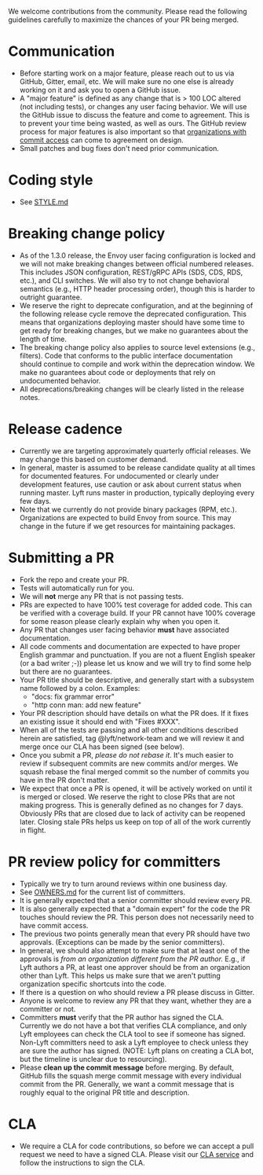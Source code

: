 We welcome contributions from the community. Please read the following guidelines carefully to
maximize the chances of your PR being merged.

# Communication

* Before starting work on a major feature, please reach out to us via GitHub, Gitter,
  email, etc. We will make sure no one else is already working on it and ask you to open a
  GitHub issue.
* A "major feature" is defined as any change that is > 100 LOC altered (not including tests), or
  changes any user facing behavior. We will use the GitHub issue to discuss the feature and come to
  agreement. This is to prevent your time being wasted, as well as ours. The GitHub review process
  for major features is also important so that [organizations with commit access](OWNERS.md) can
  come to agreement on design.
* Small patches and bug fixes don't need prior communication.

# Coding style

* See [STYLE.md](STYLE.md)

# Breaking change policy

* As of the 1.3.0 release, the Envoy user facing configuration is locked and we will not make
  breaking changes between official numbered releases. This includes JSON configuration, REST/gRPC
  APIs (SDS, CDS, RDS, etc.), and CLI switches. We will also try to not change behavioral semantics
  (e.g., HTTP header processing order), though this is harder to outright guarantee.
* We reserve the right to deprecate configuration, and at the beginning of the following release
  cycle remove the deprecated configuration. This means that organizations deploying master should
  have some time to get ready for breaking changes, but we make no guarantees about the length of
  time.
* The breaking change policy also applies to source level extensions (e.g., filters). Code that
  conforms to the public interface documentation should continue to compile and work within the
  deprecation window. We make no guarantees about code or deployments that rely on undocumented
  behavior.
* All deprecations/breaking changes will be clearly listed in the release notes.

# Release cadence

* Currently we are targeting approximately quarterly official releases. We may change this based
  on customer demand.
* In general, master is assumed to be release candidate quality at all times for documented
  features. For undocumented or clearly under development features, use caution or ask about
  current status when running master. Lyft runs master in production, typically deploying every
  few days.
* Note that we currently do not provide binary packages (RPM, etc.). Organizations are expected to
  build Envoy from source. This may change in the future if we get resources for maintaining
  packages.

# Submitting a PR

* Fork the repo and create your PR.
* Tests will automatically run for you.
* We will **not** merge any PR that is not passing tests.
* PRs are expected to have 100% test coverage for added code. This can be verified with a coverage
  build. If your PR cannot have 100% coverage for some reason please clearly explain why when you
  open it.
* Any PR that changes user facing behavior **must** have associated documentation.
* All code comments and documentation are expected to have proper English grammar and punctuation.
  If you are not a fluent English speaker (or a bad writer ;-)) please let us know and we will try
  to find some help but there are no guarantees.
* Your PR title should be descriptive, and generally start with a subsystem name followed by a
  colon. Examples:
  * "docs: fix grammar error"
  * "http conn man: add new feature"
* Your PR description should have details on what the PR does. If it fixes an existing issue it
  should end with "Fixes #XXX".
* When all of the tests are passing and all other conditions described herein are satisfied, tag
  @lyft/network-team and we will review it and merge once our CLA has been signed (see below).
* Once you submit a PR, *please do not rebase it*. It's much easier to review if subsequent commits
  are new commits and/or merges. We squash rebase the final merged commit so the number of commits
  you have in the PR don't matter.
* We expect that once a PR is opened, it will be actively worked on until it is merged or closed.
  We reserve the right to close PRs that are not making progress. This is generally defined as no
  changes for 7 days. Obviously PRs that are closed due to lack of activity can be reopened later.
  Closing stale PRs helps us keep on top of all of the work currently in flight.

# PR review policy for committers

* Typically we try to turn around reviews within one business day.
* See [OWNERS.md](OWNERS.md) for the current list of committers.
* It is generally expected that a senior committer should review every PR.
* It is also generally expected that a "domain expert" for the code the PR touches should review the
  PR. This person does not necessarily need to have commit access.
* The previous two points generally mean that every PR should have two approvals. (Exceptions can
  be made by the senior committers).
* In general, we should also attempt to make sure that at least one of the approvals is *from an
  organization different from the PR author.* E.g., if Lyft authors a PR, at least one approver
  should be from an organization other than Lyft. This helps us make sure that we aren't putting
  organization specific shortcuts into the code.
* If there is a question on who should review a PR please discuss in Gitter.
* Anyone is welcome to review any PR that they want, whether they are a committer or not.
* Committers **must** verify that the PR author has signed the CLA. Currently we do not have a
  bot that verifies CLA compliance, and only Lyft employees can check the CLA tool to see if
  someone has signed. Non-Lyft committers need to ask a Lyft employee to check unless they are sure
  the author has signed. (NOTE: Lyft plans on creating a CLA bot, but the timeline is unclear due
  to resourcing).
* Please **clean up the commit message** before merging. By default, GitHub fills the squash merge
  commit message with every individual commit from the PR. Generally, we want a commit message
  that is roughly equal to the original PR title and description.

# CLA

* We require a CLA for code contributions, so before we can accept a pull request we need
  to have a signed CLA. Please visit our [CLA service](https://oss.lyft.com/cla) and follow
  the instructions to sign the CLA.
